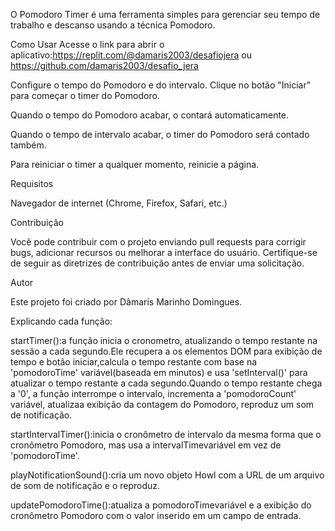 O Pomodoro Timer é uma ferramenta simples para gerenciar seu tempo de trabalho e descanso usando a técnica Pomodoro.

Como Usar
Acesse o link para abrir o aplicativo:https://replit.com/@damaris2003/desafiojera ou https://github.com/damaris2003/desafio_jera 

Configure o tempo do Pomodoro e do intervalo.
Clique no botão "Iniciar" para começar o timer do Pomodoro.

Quando o tempo do Pomodoro acabar, o contará automaticamente.

Quando o tempo de intervalo acabar, o timer do Pomodoro será contado também.

Para reiniciar o timer a qualquer momento, reinicie a página.


Requisitos

Navegador de internet (Chrome, Firefox, Safari, etc.)


Contribuição

Você pode contribuir com o projeto enviando pull requests para corrigir bugs, adicionar recursos ou melhorar a interface do usuário. Certifique-se de seguir as diretrizes de contribuição antes de enviar uma solicitação.


Autor

Este projeto foi criado por Dâmaris Marinho Domingues.


Explicando cada função:

startTimer():a função inicia o cronometro, atualizando o tempo restante na sessão a cada segundo.Ele recupera a os elementos DOM para exibição de tempo e botão iniciar,calcula o tempo restante com base na 'pomodoroTime' variável(baseada em minutos) e usa 'setInterval()' para atualizar o tempo restante a cada segundo.Quando o tempo restante chega a '0', a função interrompe o intervalo, incrementa a 'pomodoroCount' variável, atualizaa exibição da contagem do Pomodoro, reproduz um som de notificação.

startIntervalTimer():inicia o cronômetro de intervalo da mesma forma que o cronômetro Pomodoro, mas usa a intervalTimevariável em vez de 'pomodoroTime'.

playNotificationSound():cria um novo objeto Howl com a URL de um arquivo de som de notificação e o reproduz.

updatePomodoroTime():atualiza a pomodoroTimevariável e a exibição do cronômetro Pomodoro com o valor inserido em um campo de entrada.